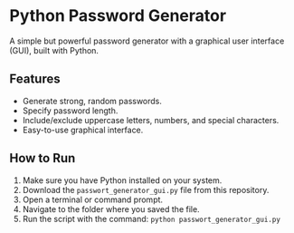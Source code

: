 # Python Password Generator

A simple but powerful password generator with a graphical user interface (GUI), built with Python.

## Features
*   Generate strong, random passwords.
*   Specify password length.
*   Include/exclude uppercase letters, numbers, and special characters.
*   Easy-to-use graphical interface.

## How to Run
1.  Make sure you have Python installed on your system.
2.  Download the `passwort_generator_gui.py` file from this repository.
3.  Open a terminal or command prompt.
4.  Navigate to the folder where you saved the file.
5.  Run the script with the command: `python passwort_generator_gui.py`
